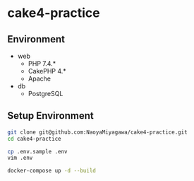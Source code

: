 # cake4-practice

## Environment

- web
  - PHP 7.4.\*
  - CakePHP 4.\*
  - Apache
- db
  - PostgreSQL

## Setup Environment

```bash
git clone git@github.com:NaoyaMiyagawa/cake4-practice.git
cd cake4-practice

cp .env.sample .env
vim .env

docker-compose up -d --build
```

